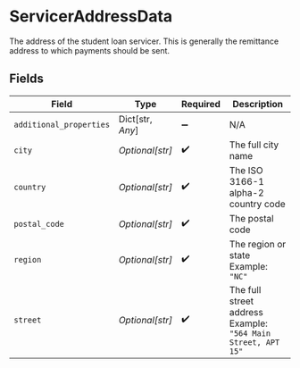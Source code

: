 # ServicerAddressData

The address of the student loan servicer. This is generally the remittance address to which payments should be sent.


## Fields

| Field                                                        | Type                                                         | Required                                                     | Description                                                  |
| ------------------------------------------------------------ | ------------------------------------------------------------ | ------------------------------------------------------------ | ------------------------------------------------------------ |
| `additional_properties`                                      | Dict[str, *Any*]                                             | :heavy_minus_sign:                                           | N/A                                                          |
| `city`                                                       | *Optional[str]*                                              | :heavy_check_mark:                                           | The full city name                                           |
| `country`                                                    | *Optional[str]*                                              | :heavy_check_mark:                                           | The ISO 3166-1 alpha-2 country code                          |
| `postal_code`                                                | *Optional[str]*                                              | :heavy_check_mark:                                           | The postal code                                              |
| `region`                                                     | *Optional[str]*                                              | :heavy_check_mark:                                           | The region or state<br/>Example: `"NC"`                      |
| `street`                                                     | *Optional[str]*                                              | :heavy_check_mark:                                           | The full street address<br/>Example: `"564 Main Street, APT 15"` |